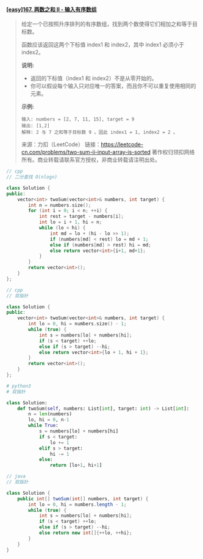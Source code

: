 #### [[easy]167. 两数之和 II - 输入有序数组](https://leetcode-cn.com/problems/two-sum-ii-input-array-is-sorted/)

> 给定一个已按照升序排列的有序数组，找到两个数使得它们相加之和等于目标数。
>
> 函数应该返回这两个下标值 index1 和 index2，其中 index1 必须小于 index2。
>
> **说明:**
>
> - 返回的下标值（index1 和 index2）不是从零开始的。
> - 你可以假设每个输入只对应唯一的答案，而且你不可以重复使用相同的元素。
>
> **示例:**
>
> ```shell
> 输入: numbers = [2, 7, 11, 15], target = 9
> 输出: [1,2]
> 解释: 2 与 7 之和等于目标数 9 。因此 index1 = 1, index2 = 2 。
> ```
>
> 
>
> 来源：力扣（LeetCode）
> 链接：https://leetcode-cn.com/problems/two-sum-ii-input-array-is-sorted
> 著作权归领扣网络所有。商业转载请联系官方授权，非商业转载请注明出处。

```cpp
// cpp
// 二分查找 O(nlogn)

class Solution {
public:
    vector<int> twoSum(vector<int>& numbers, int target) {
        int n = numbers.size();
        for (int i = 0; i < n; ++i) {
            int rest = target - numbers[i];
            int lo = i + 1, hi = n;
            while (lo < hi) {
                int md = lo + (hi - lo >> 1);
                if (numbers[md] < rest) lo = md + 1;
                else if (numbers[md] > rest) hi = md;
                else return vector<int>{i+1, md+1};
            }
        }
        return vector<int>();
    }
};
```



```cpp
// cpp
// 双指针

class Solution {
public:
    vector<int> twoSum(vector<int>& numbers, int target) {
        int lo = 0, hi = numbers.size() - 1;
        while (true) {
            int s = numbers[lo] + numbers[hi];
            if (s < target) ++lo;
            else if (s > target) --hi;
            else return vector<int>{lo + 1, hi + 1};
        }
        return vector<int>();
    }
};
```



```python
# python3
# 双指针

class Solution:
    def twoSum(self, numbers: List[int], target: int) -> List[int]:
        n = len(numbers)
        lo, hi = 0, n-1
        while True:
            s = numbers[lo] + numbers[hi]
            if s < target:
                lo += 1
            elif s > target:
                hi -= 1
            else:
                return [lo+1, hi+1]
```



```java
// java
// 双指针

class Solution {
    public int[] twoSum(int[] numbers, int target) {
        int lo = 0, hi = numbers.length - 1;
        while (true) {
            int s = numbers[lo] + numbers[hi];
            if (s < target) ++lo;
            else if (s > target) --hi;
            else return new int[]{++lo, ++hi};
        }
    }
}
```

